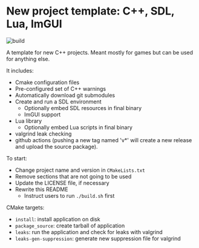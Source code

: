 # New project template: C++, SDL, Lua, ImGUI

![build](https://github.com/andrenho/template-cpp-sdl-lua/actions/workflows/build-and-deploy.yml/badge.svg)

A template for new C++ projects. Meant mostly for games but can be used for anything else.

It includes:
  - Cmake configuration files
  - Pre-configured set of C++ warnings
  - Automatically download git submodules
  - Create and run a SDL environment
    - Optionally embed SDL resources in final binary
    - ImGUI support
  - Lua library
    - Optionally embed Lua scripts in final binary
  - valgrind leak checking
  - github actions (pushing a new tag named 'v*' will create a new release and upload the source package).
   
To start:
  - Change project name and version in `CMakeLists.txt`
  - Remove sections that are not going to be used
  - Update the LICENSE file, if necessary
  - Rewrite this README
    - Instruct users to run `./build.sh` first

CMake targets:
  - `install`: install application on disk
  - `package_source`: create tarball of application
  - `leaks`: run the application and check for leaks with valgrind
  - `leaks-gen-suppression`: generate new suppression file for valgrind
